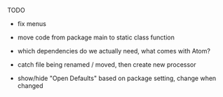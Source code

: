 TODO

-   fix menus

-   move code from package main to static class function

-   which dependencies do we actually need, what comes with Atom?

-   catch file being renamed / moved, then create new processor

-   show/hide "Open Defaults" based on package setting, change when changed
